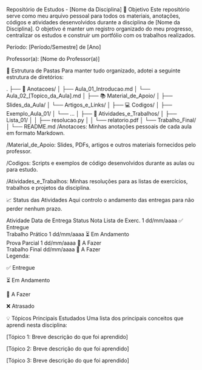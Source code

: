 Repositório de Estudos - [Nome da Disciplina]
🎯 Objetivo
Este repositório serve como meu arquivo pessoal para todos os materiais, anotações, códigos e atividades desenvolvidos durante a disciplina de [Nome da Disciplina]. O objetivo é manter um registro organizado do meu progresso, centralizar os estudos e construir um portfólio com os trabalhos realizados.

Período: [Período/Semestre] de [Ano]

Professor(a): [Nome do Professor(a)]

📂 Estrutura de Pastas
Para manter tudo organizado, adotei a seguinte estrutura de diretórios:

.
├── 📄 Anotacoes/
│   ├── Aula_01_Introducao.md
│   └── Aula_02_[Topico_da_Aula].md
│
├── 📚 Material_de_Apoio/
│   ├── Slides_da_Aula/
│   └── Artigos_e_Links/
│
├── 💻 Codigos/
│   ├── Exemplo_Aula_01/
│   └── ...
│
├── 📝 Atividades_e_Trabalhos/
│   ├── Lista_01/
│   │   ├── resolucao.py
│   │   └── relatorio.pdf
│   └── Trabalho_Final/
│
└── README.md
/Anotacoes: Minhas anotações pessoais de cada aula em formato Markdown.

/Material_de_Apoio: Slides, PDFs, artigos e outros materiais fornecidos pelo professor.

/Codigos: Scripts e exemplos de código desenvolvidos durante as aulas ou para estudo.

/Atividades_e_Trabalhos: Minhas resoluções para as listas de exercícios, trabalhos e projetos da disciplina.

📈 Status das Atividades
Aqui controlo o andamento das entregas para não perder nenhum prazo.

Atividade	Data de Entrega	Status	Nota
Lista de Exerc. 1	dd/mm/aaaa	✅ Entregue	
Trabalho Prático 1	dd/mm/aaaa	⏳ Em Andamento	
Prova Parcial 1	dd/mm/aaaa	🚧 A Fazer	
Trabalho Final	dd/mm/aaaa	🚧 A Fazer	
Legenda:

✅ Entregue

⏳ Em Andamento

🚧 A Fazer

❌ Atrasado

💡 Tópicos Principais Estudados
Uma lista dos principais conceitos que aprendi nesta disciplina:

[Tópico 1: Breve descrição do que foi aprendido]

[Tópico 2: Breve descrição do que foi aprendido]

[Tópico 3: Breve descrição do que foi aprendido]
